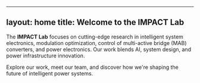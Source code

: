 
---
layout: home
title: Welcome to the IMPACT Lab
---

The **IMPACT Lab** focuses on cutting-edge research in intelligent system electronics, modulation optimization, control of multi-active bridge (MAB) converters, and power electronics. Our work blends AI, system design, and power infrastructure innovation.

Explore our work, meet our team, and discover how we're shaping the future of intelligent power systems.
